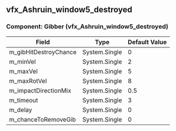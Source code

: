 ## vfx_Ashruin_window5_destroyed

### Component: Gibber (vfx_Ashruin_window5_destroyed)

|Field|Type|Default Value|
|---|---|---|
|m_gibHitDestroyChance|System.Single|0|
|m_minVel|System.Single|2|
|m_maxVel|System.Single|5|
|m_maxRotVel|System.Single|8|
|m_impactDirectionMix|System.Single|0.5|
|m_timeout|System.Single|3|
|m_delay|System.Single|0|
|m_chanceToRemoveGib|System.Single|0|

